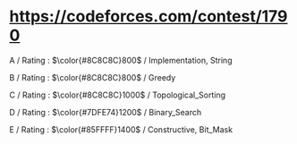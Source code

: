 # https://codeforces.com/contest/1790

A / Rating : $\color{#8C8C8C}800$ / Implementation, String

B / Rating : $\color{#8C8C8C}800$ / Greedy

C / Rating : $\color{#8C8C8C}1000$ / Topological_Sorting

D / Rating : $\color{#7DFE74}1200$ / Binary_Search

E / Rating : $\color{#85FFFF}1400$ / Constructive, Bit_Mask
